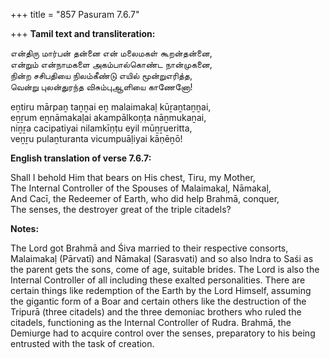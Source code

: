 +++
title = "857 Pasuram 7.6.7"

+++
**Tamil text and transliteration:**

என்திரு மார்பன் தன்னை என் மலைமகள் கூறன்தன்னை,  
என்றும் என்நாமகளை அகம்பால்கொண்ட நான்முகனை,  
நின்ற சசிபதியை நிலம்கீண்டு எயில் மூன்றுஎரித்த,  
வென்று புலன்துரந்த விசும்புஆளியை காணேனோ!

eṉtiru mārpaṉ taṉṉai eṉ malaimakaḷ kūṟaṉtaṉṉai,  
eṉṟum eṉnāmakaḷai akampālkoṇṭa nāṉmukaṉai,  
niṉṟa cacipatiyai nilamkīṇṭu eyil mūṉṟueritta,  
veṉṟu pulaṉturanta vicumpuāḷiyai kāṇēṉō!

**English translation of verse 7.6.7:**

Shall I behold Him that bears on His chest, Tiru, my Mother,  
The Internal Controller of the Spouses of Malaimakaḷ, Nāmakaḷ,  
And Cacī, the Redeemer of Earth, who did help Brahmā, conquer,  
The senses, the destroyer great of the triple citadels?

**Notes:**

The Lord got Brahmā and Śiva married to their respective consorts, Malaimakaḷ (Pārvatī) and Nāmakaḷ (Sarasvati) and so also Indra to Saśi as the parent gets the sons, come of age, suitable brides. The Lord is also the Internal Controller of all including these exalted personalities. There are certain things like redemption of the Earth by the Lord Himself, assuming the gigantic form of a Boar and certain others like the destruction of the Tripurā (three citadels) and the three demoniac brothers who ruled the citadels, functioning as the Internal Controller of Rudra. Brahmā, the Demiurge had to acquire control over the senses, preparatory to his being entrusted with the task of creation.


